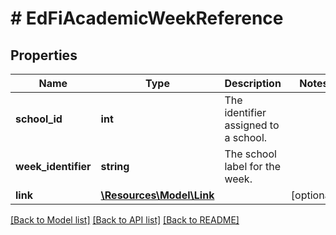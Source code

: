 # # EdFiAcademicWeekReference

## Properties

Name | Type | Description | Notes
------------ | ------------- | ------------- | -------------
**school_id** | **int** | The identifier assigned to a school. |
**week_identifier** | **string** | The school label for the week. |
**link** | [**\Resources\Model\Link**](Link.md) |  | [optional]

[[Back to Model list]](../../README.md#models) [[Back to API list]](../../README.md#endpoints) [[Back to README]](../../README.md)
